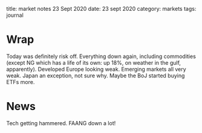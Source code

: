 title: market notes 23 Sept 2020
date: 23 sept 2020
category: markets
tags: journal

# Wrap

Today was definitely risk off.
Everything down again, including commodities (except NG which has a life of its own: up 18%, on weather in the gulf, apparently).
Developed Europe looking weak.
Emerging markets all very weak.
Japan an exception, not sure why. Maybe the BoJ started buying ETFs more.

# News

Tech getting hammered. FAANG down a lot!